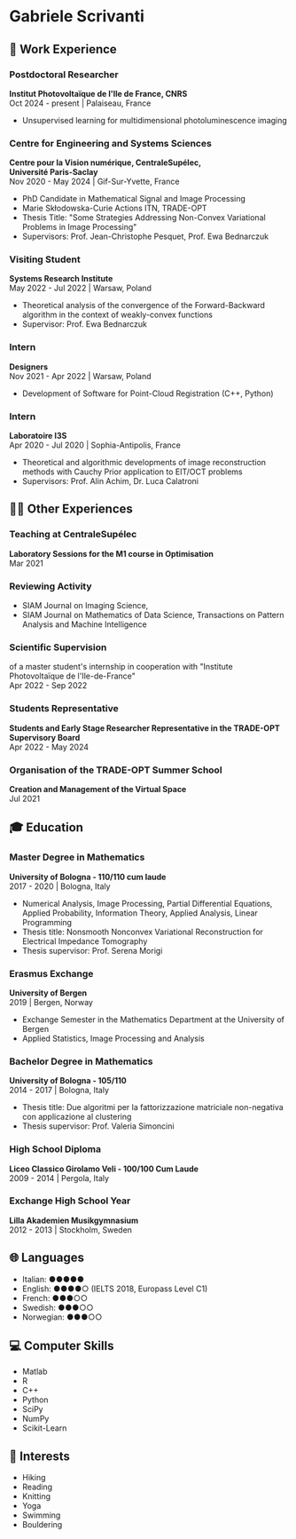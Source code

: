 # Gabriele Scrivanti


## 💼 Work Experience

### Postdoctoral Researcher
**Institut Photovoltaïque de l'Ile de France, CNRS**  
Oct 2024 - present | Palaiseau, France
* Unsupervised learning for multidimensional photoluminescence imaging

### Centre for Engineering and Systems Sciences
**Centre pour la Vision numérique, CentraleSupélec,**  
**Université Paris-Saclay**  
Nov 2020 - May 2024 | Gif-Sur-Yvette, France
* PhD Candidate in Mathematical Signal and Image Processing
* Marie Skłodowska-Curie Actions ITN, TRADE-OPT
* Thesis Title: "Some Strategies Addressing Non-Convex Variational Problems in Image Processing"
* Supervisors: Prof. Jean-Christophe Pesquet, Prof. Ewa Bednarczuk

### Visiting Student
**Systems Research Institute**  
May 2022 - Jul 2022 | Warsaw, Poland
* Theoretical analysis of the convergence of the Forward-Backward algorithm in the context of weakly-convex functions
* Supervisor: Prof. Ewa Bednarczuk

### Intern
**Designers**  
Nov 2021 - Apr 2022 | Warsaw, Poland
* Development of Software for Point-Cloud Registration (C++, Python)

### Intern
**Laboratoire I3S**  
Apr 2020 - Jul 2020 | Sophia-Antipolis, France
* Theoretical and algorithmic developments of image reconstruction methods with Cauchy Prior application to EIT/OCT problems
* Supervisors: Prof. Alin Achim, Dr. Luca Calatroni

## 👨‍🏫 Other Experiences

### Teaching at CentraleSupélec
**Laboratory Sessions for the M1 course in Optimisation**  
Mar 2021

### Reviewing Activity
* SIAM Journal on Imaging Science, 
* SIAM Journal on Mathematics of Data Science, Transactions on Pattern Analysis and Machine Intelligence

### Scientific Supervision
of a master student's internship in cooperation with "Institute Photovoltaïque de l'Ile-de-France"  
Apr 2022 - Sep 2022

### Students Representative
**Students and Early Stage Researcher Representative in the TRADE-OPT Supervisory Board**  
Apr 2022 - May 2024

### Organisation of the TRADE-OPT Summer School
**Creation and Management of the Virtual Space**  
Jul 2021

## 🎓 Education

### Master Degree in Mathematics
**University of Bologna - 110/110 cum laude**  
2017 - 2020 | Bologna, Italy
* Numerical Analysis, Image Processing, Partial Differential Equations, Applied Probability, Information Theory, Applied Analysis, Linear Programming
* Thesis title: Nonsmooth Nonconvex Variational Reconstruction for Electrical Impedance Tomography
* Thesis supervisor: Prof. Serena Morigi

### Erasmus Exchange
**University of Bergen**  
2019 | Bergen, Norway
* Exchange Semester in the Mathematics Department at the University of Bergen
* Applied Statistics, Image Processing and Analysis

### Bachelor Degree in Mathematics
**University of Bologna - 105/110**  
2014 - 2017 | Bologna, Italy
* Thesis title: Due algoritmi per la fattorizzazione matriciale non-negativa con applicazione al clustering
* Thesis supervisor: Prof. Valeria Simoncini

### High School Diploma
**Liceo Classico Girolamo Veli - 100/100 Cum Laude**  
2009 - 2014 | Pergola, Italy

### Exchange High School Year
**Lilla Akademien Musikgymnasium**  
2012 - 2013 | Stockholm, Sweden

## 🌐 Languages

* Italian: ●●●●●
* English: ●●●●○ (IELTS 2018, Europass Level C1)
* French: ●●●○○
* Swedish: ●●●○○
* Norwegian: ●●●○○

## 💻 Computer Skills

* Matlab
* R
* C++
* Python
* SciPy
* NumPy
* Scikit-Learn

## 🎯 Interests

* Hiking
* Reading
* Knitting
* Yoga
* Swimming
* Bouldering
